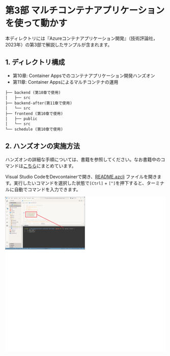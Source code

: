 # 第3部 マルチコンテナアプリケーションを使って動かす
本ディレクトリには『Azureコンテナアプリケーション開発』（技術評論社，2023年）の第3部で解説したサンプルが含まれます。

## 1. ディレクトリ構成

* 第10章: Container Appsでのコンテナアプリケーション開発ハンズオン
* 第11章: Container Appsによるマルチコンテナの運用

```
├── backend (第10章で使用)   
│   ├── src
├── backend-after(第11章で使用)
│   └── src
├── frontend (第10章で使用)
│   ├── public
│   └── src
└── schedule (第10章で使用)
```

## 2. ハンズオンの実施方法
ハンズオンの詳細な手順については、書籍を参照してください。なお書籍中のコマンドは[こちら](README.azcli)にまとめています。

Visual Studio CodeをDevcontainerで開き、[README.azcli](README.azcli) ファイルを開きます。実行したいコマンドを選択した状態で`[Ctrl]` + `[^]`を押下すると、ターミナルに自動でコマンドを入力できます。

![azurecli](azurecli.png)

